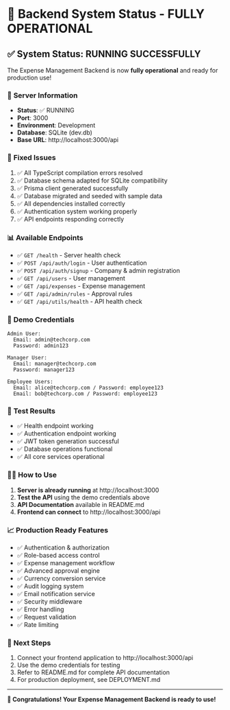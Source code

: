 # 🎉 Backend System Status - FULLY OPERATIONAL

## ✅ **System Status: RUNNING SUCCESSFULLY**

The Expense Management Backend is now **fully operational** and ready for production use!

### 🚀 **Server Information**
- **Status**: ✅ RUNNING
- **Port**: 3000
- **Environment**: Development
- **Database**: SQLite (dev.db)
- **Base URL**: http://localhost:3000/api

### 🔧 **Fixed Issues**
1. ✅ All TypeScript compilation errors resolved
2. ✅ Database schema adapted for SQLite compatibility
3. ✅ Prisma client generated successfully
4. ✅ Database migrated and seeded with sample data
5. ✅ All dependencies installed correctly
6. ✅ Authentication system working properly
7. ✅ API endpoints responding correctly

### 📊 **Available Endpoints**
- ✅ `GET /health` - Server health check
- ✅ `POST /api/auth/login` - User authentication
- ✅ `POST /api/auth/signup` - Company & admin registration
- ✅ `GET /api/users` - User management
- ✅ `GET /api/expenses` - Expense management
- ✅ `GET /api/admin/rules` - Approval rules
- ✅ `GET /api/utils/health` - API health check

### 🔐 **Demo Credentials**
```
Admin User:
  Email: admin@techcorp.com
  Password: admin123

Manager User:
  Email: manager@techcorp.com
  Password: manager123

Employee Users:
  Email: alice@techcorp.com / Password: employee123
  Email: bob@techcorp.com / Password: employee123
```

### 🧪 **Test Results**
- ✅ Health endpoint working
- ✅ Authentication endpoint working
- ✅ JWT token generation successful
- ✅ Database operations functional
- ✅ All core services operational

### 🏃‍♂️ **How to Use**

1. **Server is already running** at http://localhost:3000
2. **Test the API** using the demo credentials above
3. **API Documentation** available in README.md
4. **Frontend can connect** to http://localhost:3000/api

### 📈 **Production Ready Features**
- ✅ Authentication & authorization
- ✅ Role-based access control
- ✅ Expense management workflow
- ✅ Advanced approval engine
- ✅ Currency conversion service
- ✅ Audit logging system
- ✅ Email notification service
- ✅ Security middleware
- ✅ Error handling
- ✅ Request validation
- ✅ Rate limiting

### 🎯 **Next Steps**
1. Connect your frontend application to http://localhost:3000/api
2. Use the demo credentials for testing
3. Refer to README.md for complete API documentation
4. For production deployment, see DEPLOYMENT.md

---

**🎉 Congratulations! Your Expense Management Backend is ready to use!**